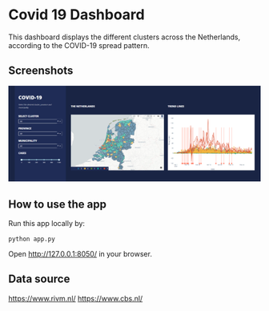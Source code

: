 # Covid 19 Dashboard

This dashboard displays the different clusters across the Netherlands, according to the COVID-19 spread pattern.


## Screenshots
![initial](assets/Screenshot.png)

## How to use the app
Run this app locally by:
```
python app.py
```
Open http://127.0.0.1:8050/ in your browser.

## Data source
https://www.rivm.nl/
https://www.cbs.nl/